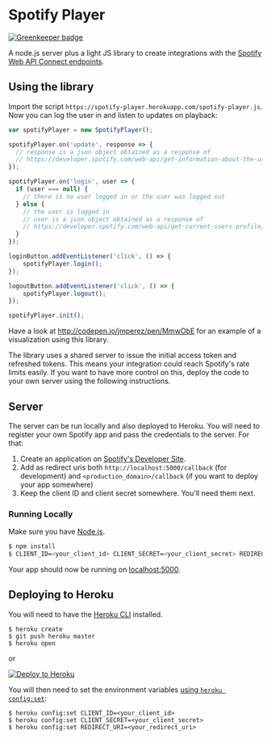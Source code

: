 # Spotify Player

[![Greenkeeper badge](https://badges.greenkeeper.io/chintan9/spotify-player.svg)](https://greenkeeper.io/)

A node.js server plus a light JS library to create integrations with the [Spotify Web API Connect endpoints](https://developer.spotify.com/web-api/web-api-connect-endpoint-reference/).

## Using the library

Import the script `https://spotify-player.herokuapp.com/spotify-player.js`. Now you can log the user in and listen to updates on playback:

```js
var spotifyPlayer = new SpotifyPlayer();

spotifyPlayer.on('update', response => {
  // response is a json object obtained as a response of
  // https://developer.spotify.com/web-api/get-information-about-the-users-current-playback/
});

spotifyPlayer.on('login', user => {
  if (user === null) {
    // there is no user logged in or the user was logged out
  } else {
    // the user is logged in
    // user is a json object obtained as a response of
    // https://developer.spotify.com/web-api/get-current-users-profile/
  }
});

loginButton.addEventListener('click', () => {
    spotifyPlayer.login();
});

logoutButton.addEventListener('click', () => {
    spotifyPlayer.logout();
});

spotifyPlayer.init();
```

Have a look at http://codepen.io/jmperez/pen/MmwObE for an example of a visualization using this library.

The library uses a shared server to issue the initial access token and refreshed tokens. This means your integration could reach Spotify's rate limits easily. If you want to have more control on this, deploy the code to your own server using the following instructions.

## Server

The server can be run locally and also deployed to Heroku. You will need to register your own Spotify app and pass the credentials to the server. For that:

1. Create an application on [Spotify's Developer Site](https://developer.spotify.com/my-applications/).
2. Add as redirect uris both `http://localhost:5000/callback` (for development) and `<production_domain>/callback` (if you want to deploy your app somewhere)
3. Keep the client ID and client secret somewhere. You'll need them next.

### Running Locally

Make sure you have [Node.js](http://nodejs.org/).

```sh
$ npm install
$ CLIENT_ID=<your_client_id> CLIENT_SECRET=<your_client_secret> REDIRECT_URI=<your_redirect_uri> npm start
```

Your app should now be running on [localhost:5000](http://localhost:5000/).

## Deploying to Heroku

You will need to have the [Heroku CLI](https://cli.heroku.com/) installed.
 
```
$ heroku create
$ git push heroku master
$ heroku open
```
or

[![Deploy to Heroku](https://www.herokucdn.com/deploy/button.png)](https://heroku.com/deploy)

You will then need to set the environment variables [using `heroku config:set`](https://devcenter.heroku.com/articles/nodejs-support#environment-variables):
```
$ heroku config:set CLIENT_ID=<your_client_id>
$ heroku config:set CLIENT_SECRET=<your_client_secret>
$ heroku config:set REDIRECT_URI=<your_redirect_uri>
